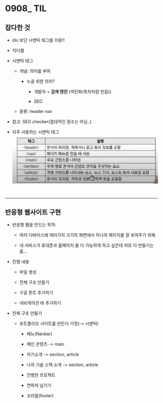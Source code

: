 # 0908_ TIL

## 잡다한 것

- div 보단 시멘틱 태그를 이용!!

- 지디웹

- 시멘틱 태그
  
  - 개념: 의미를 부여
    
    - 누굴 위한 의미?
      
      - 개발자 + **검색 엔진** (색인화(목차처럼 만듬))
      
      - SEO
  
  - 종류: header nav

- 참고: SEO checker(절대적인 점수는 아님..)

- 자주 사용하는 시맨틱 태그
  ![](0908_assets/2023-09-08-10-06-26-image.png)

            

---

## 반응형 웹사이트 구현

- 반응형 웹을 만드는 목적: 
  
  - 여러 디바이스에 여러가지 크기의 화면에서 하나의 페이지를 잘 보여주기 위해
  
  - 내 서비스가 휴대폰과 홈페이지 둘 다 가능하게 하고 싶은데 따로 다 만들기는 좀...

- 진행 내용
  
  - 파일 생성
  
  - 전체 구조 만들기
  
  - 구글 폰트 추가하기
  
  - 네비게이션 바 추가하기

- 전체 구조 만들기
  
  - 포트폴리오 사이트를 만든다 가정(-> 시맨틱)
    
    - 메뉴(Navbar)
    
    - 메인 콘텐츠 -> main
    
    - 자기소개 -> section, article
    
    - 나의 기술 스택 소개 -> section, article
    
    - 진행한 프로젝트
    
    - 연락처 남기기
    
    - 꼬리말(footer)
